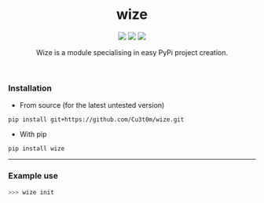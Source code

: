 <div>
  <h1 align='center'>
    wize
  </h1>
</div>
<div>
  <p align='center'>
    <img src=https://img.shields.io/pypi/dm/wize?color=success&label=PyPi%20Downloads&style=flat-square>
    <img src=https://img.shields.io/badge/Stable_Version-0.0.2-informational>
    <img src=https://img.shields.io/badge/Development_Version-0.0.4-informational>
  </p>
  <p align='center'>
    Wize is a module specialising in easy PyPi project creation.
  </p>
</div>
<br>

### Installation
- From source (for the latest untested version)
```
pip install git+https://github.com/Cu3t0m/wize.git
```
- With pip
```
pip install wize
```
-----------------------
### Example use

```py
>>> wize init
```